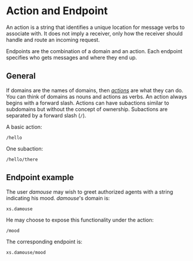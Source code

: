 # Action and Endpoint

An action is a string that identifies a unique location for message verbs to associate with. It does not imply a receiver, only how the receiver should handle and route an incoming request.

Endpoints are the combination of a domain and an action. Each endpoint specifies who gets messages and where they end up. 


## General

If domains are the names of domains, then [*actions*](/pages/riffle/Action.md) are what they can do. You can think of domains as nouns and actions as verbs. An action always begins with a forward slash. Actions can have subactions similar to subdomains but without the concept of ownership. Subactions are separated by a forward slash (`/`). 

A basic action: 

```
/hello
```

One subaction:

```
/hello/there
```


## Endpoint example

The user _damouse_ may wish to greet authorized agents with a string indicating his mood. _damouse_'s domain is: 

    xs.damouse

He may choose to expose this functionality under the action:

    /mood

The corresponding endpoint is:

    xs.damouse/mood

